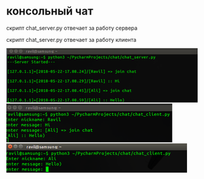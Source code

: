 #  консольный чат 

скрипт chat_server.py отвечает за работу сервера  

скрипт chat_server.py отвечает за работу клиента  

![Иллюстрация к проекту](./image/1.png)  
![Иллюстрация к проекту](./image/2.png)  
![Иллюстрация к проекту](./image/3.png)  

